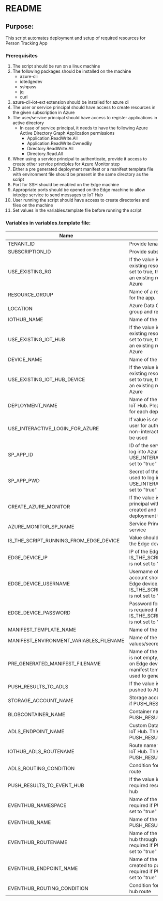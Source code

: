 # README


## Purpose:

This script automates deployment and setup of required resources for Person Tracking App

### Prerequisites

1. The script should be run on a linux machine
2. The following packages should be installed on the machine
	* azure-cli
	* iotedgedev
	* sshpass
    * jq
    * curl
3. azure-cli-iot-ext extension should be installed for azure cli
4. The user or service principal should have access to create resources in the given subscription in Azure
5. The user/service principal should have access to register applications in active directory
	* In case of service principal, it needs to have the following Azure Active Directory Graph Application permissions
	    * Application.ReadWrite.All
	    * Application.ReadWrite.OwnedBy
	    * Directory.ReadWrite.All
        * Directory.Read.All		
6. When using a service principal to authenticate, provide it access to create other service principles for Azure Monitor step
7. Either a pre generated deployment manifest or a manifest template file with environment file should be present in the same directory as the script
8. Port for SSH should be enabled on the Edge machine
9. Appropriate ports should be opened on the Edge machine to allow iotedge service to send messages to IoT Hub
10. User running the script should have access to create directories and files on the machine
11. Set values in the variables.template file before running the script


### Variables in variables.template file:

|Name |Description  |
|---|---|
|TENANT_ID|Provide tenant id of your organization here   |
|SUBSCRIPTION_ID|Provide subscription id here   |
|USE_EXISTING_RG|If the value is set to "yes", the script will use an existing resource if it present in Azure. If it is not set to true, the script will fail is there is already an existing resource with the given name in Azure|
|RESOURCE_GROUP|Name of a resource group which will be created for the app.    |
|LOCATION|Azure Data Centre location for the resource group and resources. Exp. East US   |
|IOTHUB_NAME|Name of the IoT Hub   |
|USE_EXISTING_IOT_HUB|If the value is set to "yes", the script will use an existing resource if it present in Azure. If it is not set to true, the script will fail is there is already an existing resource with the given name in Azure	|
|DEVICE_NAME|Name of the IoT Edge device on IoT Hub   |
|USE_EXISTING_IOT_HUB_DEVICE|If the value is set to "yes", the script will use an existing resource if it present in Azure. If it is not set to true, the script will fail is there is already an existing resource with the given name in Azure|
|DEPLOYMENT_NAME|Name of the deployment on the Edge device in IoT Hub. Please note that this should be unique for each deployment|
|USE_INTERACTIVE_LOGIN_FOR_AZURE|If value is set to "true", the script will prompt the user for authentication. If it is not set to true, non-interactive login with service principal will be used|
|SP_APP_ID|ID of the service principal which will be used to log into Azure. This is required if USE_INTERACTIVE_LOGIN_FOR_AZURE is not set to "true"   |
|SP_APP_PWD|Secret of the service principal which will be used to log into Azure. This is required if USE_INTERACTIVE_LOGIN_FOR_AZURE is not set to "true"   |
|CREATE_AZURE_MONITOR|If the value is set to "true", a new service principal with monitor role on the IoT hub will be created and the values will be set in the deployment template file |
|AZURE_MONITOR_SP_NAME|Service Principal name of the Azure Monitor service  |
|IS_THE_SCRIPT_RUNNING_FROM_EDGE_DEVICE|Value should be "true" if the script is running on the Edge device|
|EDGE_DEVICE_IP|IP of the Edge device. This is required if IS_THE_SCRIPT_RUNNING_FROM_EDGE_DEVICE is not set to "true"  |
|EDGE_DEVICE_USERNAME|Username of an account on Edge device, this account should have access to modify files on Edge device. This is required if IS_THE_SCRIPT_RUNNING_FROM_EDGE_DEVICE is not set to "true"   |
|EDGE_DEVICE_PASSWORD|Password for the account on Edge device. This is required if IS_THE_SCRIPT_RUNNING_FROM_EDGE_DEVICE is not set to "true"  |
|MANIFEST_TEMPLATE_NAME|Name of the template manifest file   |
|MANIFEST_ENVIRONMENT_VARIABLES_FILENAME|Name of the environment variable file containing values/secret   |
|PRE_GENERATED_MANIFEST_FILENAME|Name of the pre-generated manifest file. If this is not empty, this file will be used for deployment on Edge device. In case this is empty, the manifest template and environment files will be used to generate a manifest file.	|
|PUSH_RESULTS_TO_ADLS|If the value is set to "true", telemetry data will be pushed to ADLS	|
|STORAGE_ACCOUNT_NAME|Storage account name for ADLS. This is required if PUSH_RESULTS_TO_ADLS is set to "true"	|
|BLOBCONTAINER_NAME|Container name for ADLS. This is required if PUSH_RESULTS_TO_ADLS is set to "true"	|
|ADLS_ENDPOINT_NAME|Custom Data Lake Endpoint for Edge device in IoT Hub. This is required if PUSH_RESULTS_TO_ADLS is set to "true"	|
|IOTHUB_ADLS_ROUTENAME|Route name for the data to be pushed to ADLS in IoT Hub. This is required if PUSH_RESULTS_TO_ADLS is set to "true"	|
|ADLS_ROUTING_CONDITION|Condition for filtering the routing data for adls route |
|PUSH_RESULTS_TO_EVENT_HUB|If the value is set to "true", the script will set up required resources to enable data push to event hub|
|EVENTHUB_NAMESPACE|Name of the event hub namespace. This is required if PUSH_RESULTS_TO_EVENT_HUB is set to "true" |
|EVENTHUB_NAME|Name of the event hub. This is required if PUSH_RESULTS_TO_EVENT_HUB is set to "true" |
|EVENTHUB_ROUTENAME|Name of the route that will push data to event hub through event hub custom endpoint. This is required if PUSH_RESULTS_TO_EVENT_HUB is set to "true"|
|EVENTHUB_ENDPOINT_NAME| Name of the custom endpoint that will be created to push data to Event Hub. This is required if PUSH_RESULTS_TO_EVENT_HUB is set to "true"|
|EVENTHUB_ROUTING_CONDITION| Condition for filtering the routing data for event hub route|